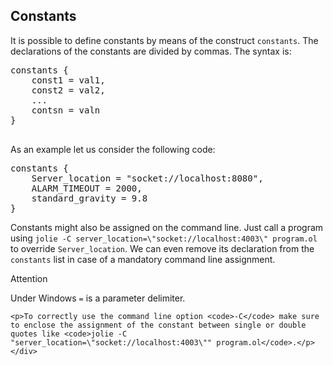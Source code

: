 ## Constants

It is possible to define constants by means of the construct `constants`. The declarations of the constants are divided by commas. The syntax is:

<pre class="syntax">
constants {
	const1 = val1,
	const2 = val2,
	...
	contsn = valn
}

</pre>

As an example let us consider the following code:

<pre class="code">
constants {
	Server_location = "socket://localhost:8080",
	ALARM_TIMEOUT = 2000,
	standard_gravity = 9.8
}
</pre>

Constants might also be assigned on the command line. Just call a program using `jolie -C server_location=\"socket://localhost:4003\" program.ol` to override `Server_location`. We can even remove its declaration from the `constants` list in case of a mandatory command line assignment.


<div class="panel panel-primary">
 	<div class="panel-heading">
  	<p class="panel-title">Attention</p>
  </div>
  <div class="panel-body">
    <p>Under Windows <code>=</code> is a parameter delimiter.</p>

    <p>To correctly use the command line option <code>-C</code> make sure to enclose the assignment of the constant between single or double quotes like <code>jolie -C "server_location=\"socket://localhost:4003\"" program.ol</code>.</p>
	</div>
</div>